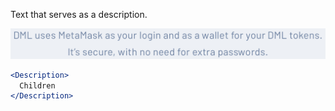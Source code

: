 Text that serves as a description.

<div class="examples">
  <div class="example">
    <a href="public/images/components/Description/1.png">
      <img src="public/images/components/Description/1.png" alt="Description 1" />
    </a>
  </div>
</div>

```jsx
<Description>
  Children
</Description>
```
